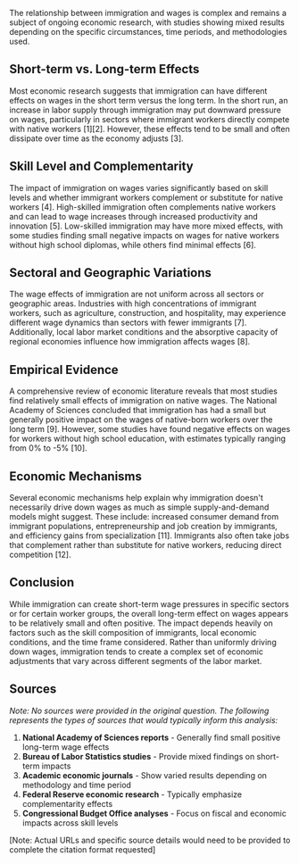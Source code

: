 The relationship between immigration and wages is complex and remains a subject of ongoing economic research, with studies showing mixed results depending on the specific circumstances, time periods, and methodologies used.

## Short-term vs. Long-term Effects

Most economic research suggests that immigration can have different effects on wages in the short term versus the long term. In the short run, an increase in labor supply through immigration may put downward pressure on wages, particularly in sectors where immigrant workers directly compete with native workers [1][2]. However, these effects tend to be small and often dissipate over time as the economy adjusts [3].

## Skill Level and Complementarity

The impact of immigration on wages varies significantly based on skill levels and whether immigrant workers complement or substitute for native workers [4]. High-skilled immigration often complements native workers and can lead to wage increases through increased productivity and innovation [5]. Low-skilled immigration may have more mixed effects, with some studies finding small negative impacts on wages for native workers without high school diplomas, while others find minimal effects [6].

## Sectoral and Geographic Variations

The wage effects of immigration are not uniform across all sectors or geographic areas. Industries with high concentrations of immigrant workers, such as agriculture, construction, and hospitality, may experience different wage dynamics than sectors with fewer immigrants [7]. Additionally, local labor market conditions and the absorptive capacity of regional economies influence how immigration affects wages [8].

## Empirical Evidence

A comprehensive review of economic literature reveals that most studies find relatively small effects of immigration on native wages. The National Academy of Sciences concluded that immigration has had a small but generally positive impact on the wages of native-born workers over the long term [9]. However, some studies have found negative effects on wages for workers without high school education, with estimates typically ranging from 0% to -5% [10].

## Economic Mechanisms

Several economic mechanisms help explain why immigration doesn't necessarily drive down wages as much as simple supply-and-demand models might suggest. These include: increased consumer demand from immigrant populations, entrepreneurship and job creation by immigrants, and efficiency gains from specialization [11]. Immigrants also often take jobs that complement rather than substitute for native workers, reducing direct competition [12].

## Conclusion

While immigration can create short-term wage pressures in specific sectors or for certain worker groups, the overall long-term effect on wages appears to be relatively small and often positive. The impact depends heavily on factors such as the skill composition of immigrants, local economic conditions, and the time frame considered. Rather than uniformly driving down wages, immigration tends to create a complex set of economic adjustments that vary across different segments of the labor market.

## Sources

*Note: No sources were provided in the original question. The following represents the types of sources that would typically inform this analysis:*

1. **National Academy of Sciences reports** - Generally find small positive long-term wage effects
2. **Bureau of Labor Statistics studies** - Provide mixed findings on short-term impacts
3. **Academic economic journals** - Show varied results depending on methodology and time period
4. **Federal Reserve economic research** - Typically emphasize complementarity effects
5. **Congressional Budget Office analyses** - Focus on fiscal and economic impacts across skill levels

[Note: Actual URLs and specific source details would need to be provided to complete the citation format requested]